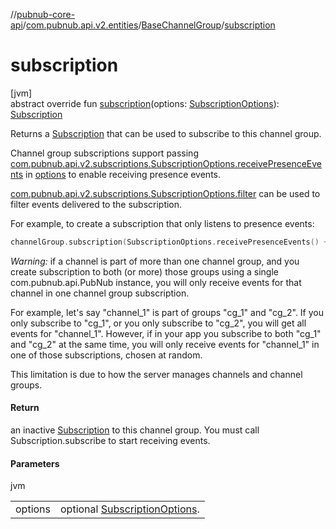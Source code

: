 //[pubnub-core-api](../../../index.md)/[com.pubnub.api.v2.entities](../index.md)/[BaseChannelGroup](index.md)/[subscription](subscription.md)

# subscription

[jvm]\
abstract override fun [subscription](subscription.md)(options: [SubscriptionOptions](../../com.pubnub.api.v2.subscriptions/-subscription-options/index.md)): [Subscription](index.md)

Returns a [Subscription](index.md) that can be used to subscribe to this channel group.

Channel group subscriptions support passing [com.pubnub.api.v2.subscriptions.SubscriptionOptions.receivePresenceEvents](../../com.pubnub.api.v2.subscriptions/-subscription-options/-companion/receive-presence-events.md) in [options](subscription.md) to enable receiving presence events.

[com.pubnub.api.v2.subscriptions.SubscriptionOptions.filter](../../com.pubnub.api.v2.subscriptions/-subscription-options/-companion/filter.md) can be used to filter events delivered to the subscription.

For example, to create a subscription that only listens to presence events:

```kotlin
channelGroup.subscription(SubscriptionOptions.receivePresenceEvents() + SubscriptionOptions.filter { it is PNPresenceEventResult } )
```

*Warning:* if a channel is part of more than one channel group, and you create subscription to both (or more) those groups using a single com.pubnub.api.PubNub instance, you will only receive events for that channel in one channel group subscription.

For example, let's say &quot;channel_1&quot; is part of groups &quot;cg_1&quot; and &quot;cg_2&quot;. If you only subscribe to &quot;cg_1&quot;, or you only subscribe to &quot;cg_2&quot;, you will get all events for &quot;channel_1&quot;. However, if in your app you subscribe to both &quot;cg_1&quot; and &quot;cg_2&quot; at the same time, you will only receive events for &quot;channel_1&quot; in one of those subscriptions, chosen at random.

This limitation is due to how the server manages channels and channel groups.

#### Return

an inactive [Subscription](index.md) to this channel group. You must call Subscription.subscribe to start receiving events.

#### Parameters

jvm

| | |
|---|---|
| options | optional [SubscriptionOptions](../../com.pubnub.api.v2.subscriptions/-subscription-options/index.md). |
